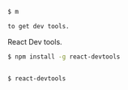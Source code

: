 ```bash
$ m

to get dev tools.
```

React Dev tools.

```bash
$ npm install -g react-devtools
```

```bash

$ react-devtools

```
